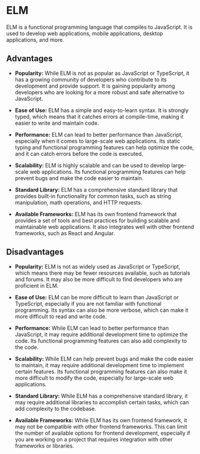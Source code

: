 # ELM

ELM is a functional programming language that compiles to JavaScript. It is used to develop web applications, mobile applications, desktop applications, and more.

## Advantages

- **Popularity:** While ELM is not as popular as JavaScript or TypeScript, it has a growing community of developers who contribute to its development and provide support. It is gaining popularity among developers who are looking for a more robust and safe alternative to JavaScript.

- **Ease of Use:** ELM has a simple and easy-to-learn syntax. It is strongly typed, which means that it catches errors at compile-time, making it easier to write and maintain code.

- **Performance:** ELM can lead to better performance than JavaScript, especially when it comes to large-scale web applications. Its static typing and functional programming features can help optimize the code, and it can catch errors before the code is executed.

- **Scalability:** ELM is highly scalable and can be used to develop large-scale web applications. Its functional programming features can help prevent bugs and make the code easier to maintain.

- **Standard Library:** ELM has a comprehensive standard library that provides built-in functionality for common tasks, such as string manipulation, math operations, and HTTP requests.

- **Available Frameworks:** ELM has its own frontend framework that provides a set of tools and best practices for building scalable and maintainable web applications. It also integrates well with other frontend frameworks, such as React and Angular.

## Disadvantages

- **Popularity:** ELM is not as widely used as JavaScript or TypeScript, which means there may be fewer resources available, such as tutorials and forums. It may also be more difficult to find developers who are proficient in ELM.

- **Ease of Use:** ELM can be more difficult to learn than JavaScript or TypeScript, especially if you are not familiar with functional programming. Its syntax can also be more verbose, which can make it more difficult to read and write code.

- **Performance:** While ELM can lead to better performance than JavaScript, it may require additional development time to optimize the code. Its functional programming features can also add complexity to the code.

- **Scalability:** While ELM can help prevent bugs and make the code easier to maintain, it may require additional development time to implement certain features. Its functional programming features can also make it more difficult to modify the code, especially for large-scale web applications.

- **Standard Library:** While ELM has a comprehensive standard library, it may require additional libraries to accomplish certain tasks, which can add complexity to the codebase.

- **Available Frameworks:** While ELM has its own frontend framework, it may not be compatible with other frontend frameworks. This can limit the number of available options for frontend development, especially if you are working on a project that requires integration with other frameworks or libraries.
